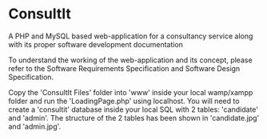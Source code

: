 # ConsultIt
A PHP and MySQL based web-application for a consultancy service along with its proper software development documentation

To understand the working of the web-application and its concept, please refer to the Software Requirements Specification and Software Design Specification.

Copy the 'ConsultIt Files' folder into 'www' inside your local wamp/xampp folder and run the 'LoadingPage.php' using localhost. You will need to create a 'consultit' database inside your local SQL with 2 tables: 'candidate' and 'admin'. The structure of the 2 tables has been shown in 'candidate.jpg' and 'admin.jpg'.

